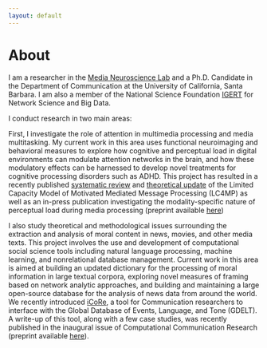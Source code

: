```yaml
---
layout: default
---
```


<!-- Section -->


# About 

I am a researcher in the [Media Neuroscience Lab](https://www.medianeuroscience.org/) and a Ph.D. Candidate in the Department of Communication at the University of California, Santa Barbara. I am also a member of the National Science Foundation [IGERT](https://networkscience.igert.ucsb.edu/) for Network Science and Big Data.

I conduct research in two main areas:

First, I investigate the role of attention in multimedia processing and media multitasking. My current work in this area uses functional neuroimaging and behavioral measures to explore how cognitive and perceptual load in digital environments can modulate attention networks in the brain, and how these modulatory effects can be harnessed to develop novel treatments for cognitive processing disorders such as ADHD. This project has resulted in a recently published [systematic review](https://www.tandfonline.com/doi/full/10.1080/23808985.2018.1534552) and [theoretical update](https://www.tandfonline.com/doi/full/10.1080/23808985.2018.1534551) of the Limited Capacity Model of Motivated Mediated Message Processing (LC4MP) as well as an in-press publication investigating the modality-specific nature of perceptual load during media processing (preprint available [here](https://mediarxiv.org/cz2pj/))

I also study theoretical and methodological issues surrounding the extraction and analysis of moral content in news, movies, and other media texts. This project involves the use and development of computational social science tools including natural language processing, machine learning, and nonrelational database management. Current work in this area is aimed at building an updated dictionary for the processing of moral information in large textual corpora, exploring novel measures of framing based on network analytic approaches, and building and maintaining a large open-source database for the analysis of news data from around the world. We recently introduced [iCoRe](http://icore.mnl.ucsb.edu:5000/icore/), a tool for Communication researchers to interface with the Global Database of Events, Language, and Tone (GDELT). A write-up of this tool, along with a few case studies, was recently published in the inaugural issue of Computational Communication Research (preprint available [here](https://osf.io/preprints/socarxiv/smjwb)). 


<!-- Section -->